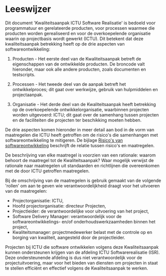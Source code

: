 # Leeswijzer

Dit document 'Kwaliteitsaanpak ICTU Software Realisatie' is bedoeld voor programmatuur en gerelateerde producten, voor processen waarmee die producten worden gerealiseerd en voor de overkoepelende organisatie waarin op projectbasis wordt gewerkt (ICTU). Dit betekent dat deze kwaliteitsaanpak betrekking heeft op de drie aspecten van softwareontwikkeling:

1. Producten - Het eerste deel van de Kwaliteitsaanpak betreft de eigenschappen van de ontwikkelde producten. De broncode valt hieronder, maar ook alle andere producten, zoals documenten en testscripts.

2. Processen - Het tweede deel van de aanpak betreft het ontwikkelproces; dit gaat over werkwijze, gebruik van hulpmiddelen en projectaanpak.

3. Organisatie - Het derde deel van de Kwaliteitsaanpak heeft betrekking op de overkoepelende ontwikkelorganisatie, waarbinnen projecten worden uitgevoerd: ICTU; dit gaat over de samenhang tussen projecten en de faciliteiten die projecten ter beschikking moeten hebben.

De drie aspecten komen hieronder in meer detail aan bod in de vorm van maatregelen die ICTU heeft getroffen om de risico's die samenhangen met softwareontwikkeling te mitigeren. De bijlage [Risico's van softwareontwikkeling](#risico-s-van-softwareontwikkeling) beschrijft de relatie tussen risico's en maatregelen.

De beschrijving van elke maatregel is voorzien van een rationale: waarom behoort de maatregel tot de Kwaliteitsaanpak? Waar mogelijk verwijst de rationale naar maatregelen uit standaarden en richtlijnen die overeenkomen met de door ICTU getroffen maatregelen.

Bij de omschrijving van de maatregelen is gebruik gemaakt van de volgende 'rollen' om aan te geven wie verantwoordelijkheid draagt voor het uitvoeren van de maatregelen:

* Projectorganisatie: ICTU,
* Hoofd projectorganisatie: directeur Projecten,
* Projectleider: de verantwoordelijke voor uitvoering van het project,
* Software Delivery Manager: verantwoordelijk voor de softwareontwikkelings- en/of onderhoudswerkzaamheden binnen het project,
* Kwaliteitsmanager: projectmedewerker belast met de controle op en borging van kwaliteit, aangesteld door de projectleider.

Projecten bij ICTU die software ontwikkelen volgens deze Kwaliteitsaanpak kunnen ondersteunen krijgen van de afdeling ICTU Softwarerealisatie (ISR). Deze ondersteunende afdeling is dus niet verantwoordelijk voor de projectuitvoering, maar voor het bieden van diensten om projecten in staat te stellen efficiënt en effectief volgens de Kwaliteitsaanpak te werken.
